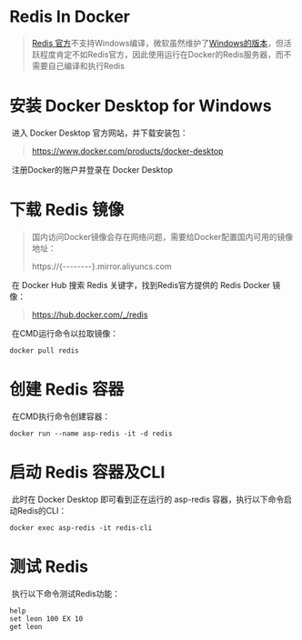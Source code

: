 # Redis In Docker

> [Redis 官方](https://github.com/redis/redis)不支持Windows编译，微软虽然维护了[Windows的版本](https://github.com/microsoftarchive/redis)，但活跃程度肯定不如Redis官方，因此使用运行在Docker的Redis服务器，而不需要自己编译和执行Redis



# 安装 Docker Desktop for Windows

​	进入 Docker Desktop 官方网站，并下载安装包：

> https://www.docker.com/products/docker-desktop

​	注册Docker的账户并登录在 Docker Desktop



# 下载 Redis 镜像

> 国内访问Docker镜像会存在网络问题，需要给Docker配置国内可用的镜像地址：
>
> https://{--------}.mirror.aliyuncs.com

​	在 Docker Hub 搜索 Redis 关键字，找到Redis官方提供的 Redis Docker 镜像：

> https://hub.docker.com/_/redis

​	在CMD运行命令以拉取镜像：

```
docker pull redis
```



# 创建 Redis 容器

​	在CMD执行命令创建容器：

```
docker run --name asp-redis -it -d redis
```



# 启动 Redis 容器及CLI

​	此时在 Docker Desktop 即可看到正在运行的 asp-redis 容器，执行以下命令启动Redis的CLI：

```
docker exec asp-redis -it redis-cli
```

# 测试 Redis

​	执行以下命令测试Redis功能：

```
help
set leon 100 EX 10
get leon
```

